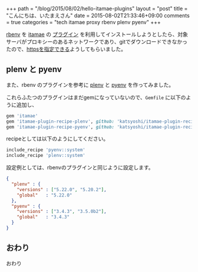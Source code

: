 +++
path = "/blog/2015/08/02/hello-itamae-plugins"
layout = "post"
title = "こんにちは、いたまえさん"
date = 2015-08-02T21:33:46+09:00
comments = true
categories = "tech itamae proxy rbenv plenv pyenv"
+++

[rbenv](https://github.com/sstephenson/rbenv) を [itamae](https://github.com/itamae-kitchen/itamae) の [プラグイン](https://github.com/k0kubun/itamae-plugin-recipe-rbenv) を利用してインストールしようとしたら、対象サーバがプロキシーのあるネットワークであり、gitでダウンロードできなかったので、[httpsを指定できる](https://github.com/k0kubun/itamae-plugin-recipe-rbenv/pull/9)ようしてもらいました。

## plenv と pyenv
また、rbenv のプラグインを参考に [plenv](https://github.com/katsyoshi/itamae-plugin-recipe-plenv) と [pyenv](https://github.com/katsyoshi/itamae-plugin-recipe-pyenv) を作ってみました。

これらふたつのプラグインはまだgemになっていないので、`Gemfile` に以下のように追加し、

```ruby
gem 'itamae'
gem 'itamae-plugin-recipe-plenv', github: 'katsyoshi/itamae-plugin-recipe-plenv'
gem 'itamae-plugin-recipe-pyenv', github: 'katsyoshi/itamae-plugin-recipe-pyenv'
```

recipeとしては以下のようにしてください。

```ruby
include_recipe 'pyenv::system'
include_recipe 'plenv::system'
```

設定例としては、rbenvのプラグインと同じように設定します。

```json
{
  "plenv" : {
    "versions" : ["5.22.0", "5.20.2"],
    "global"   : "5.22.0"
  },
  "pyenv" : {
    "versions" : ["3.4.3", "3.5.0b2"],
    "global"   : "3.4.3"
  }
}
```

## おわり

おわり
